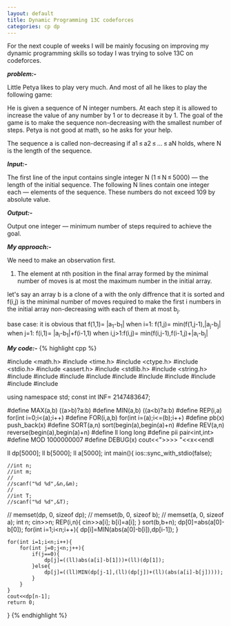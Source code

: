 ```yaml
---
layout: default
title: Dynamic Programming 13C codeforces
categories: cp dp
---
```


For the next couple of weeks I will be mainly focusing on improving my dynamic programming skills so today
I was trying to solve 13C on codeforces.

<b><i>problem:-</i></b>

Little Petya likes to play very much. And most of all he likes to play the following game:

He is given a sequence of N integer numbers. At each step it is allowed to increase the value of any number by 1 or to decrease it by 1. The goal of the game is to make the sequence non-decreasing with the smallest number of steps. Petya is not good at math, so he asks for your help.

The sequence a is called non-decreasing if a1 ≤ a2 ≤ ... ≤ aN holds, where N is the length of the sequence.

<b><i>Input:-</i></b>

The first line of the input contains single integer N (1 ≤ N ≤ 5000) — the length of the initial sequence. The following N lines contain one integer each — elements of the sequence. These numbers do not exceed 109 by absolute value.

<b><i>Output:-</i></b>

Output one integer — minimum number of steps required to achieve the goal.

<b><i>My approach:-</i></b>

We need to make an observation first.

1) The element at nth position in the final array formed by the minimal number of moves is at most the maximum number in the initial array.

let's say an array b is a clone of a with the only diffrence that it is sorted and f(i,j) is the minimal number of moves required to make the first i numbers in the initial array non-decreasing with each of them at most b<sub>j</sub>.

base case: it is obvious that f(1,1)= |a<sub>1</sub>-b<sub>1</sub>|
when i=1: f(1,j)= min(f(1,j-1),|a<sub>j</sub>-b<sub>j</sub>|
when j=1: f(i,1)= |a<sub>i</sub>-b<sub>1</sub>|+f(i-1,1)
when i,j>1:f(i,j)= min(f(i,j-1),f(i-1,j)+|a<sub>i</sub>-b<sub>j</sub>|

<b><i>My code:-</i></b>
{% highlight cpp %}

#include <math.h>
#include <time.h>
#include <ctype.h>
#include <stdio.h>
#include <assert.h>
#include <stdlib.h>
#include <string.h>
#include <map>
#include <set>
#include <deque>
#include <queue>
#include <stack>
#include <bitset>
#include <string>
#include <vector>
#include <iostream>
#include <algorithm>
 
using namespace std;
const int INF= 2147483647;

#define MAX(a,b) ((a>b)?a:b)
#define MIN(a,b) ((a<b)?a:b)
#define REP(i,a) for(int i=0;i<(a);i++)
#define FOR(i,a,b) for(int i=(a);i<=(b);i++)
#define pb(x) push_back(x)
#define SORT(a,n) sort(begin(a),begin(a)+n)
#define REV(a,n) reverse(begin(a),begin(a)+n)
#define ll long long
#define pii pair<int,int>
#define MOD 1000000007
#define DEBUG(x) cout<<">>>> "<<x<<endl
 

ll dp[5000];
ll b[5000];
ll a[5000];
int main(){
	ios::sync_with_stdio(false);

	//int n;
	//int m;
	//
	//scanf("%d %d",&n,&m);
	//
	//int T;
	//scanf("%d %d",&T);
//	memset(dp, 0, sizeof dp);
//	memset(b, 0, sizeof b);
//	memset(a, 0, sizeof a);
	int n;
	cin>>n;
	REP(i,n){
		cin>>a[i];
		b[i]=a[i];
	}
	sort(b,b+n);
	dp[0]=abs(a[0]-b[0]);
	for(int i=1;i<n;i++){
		dp[i]=MIN(abs(a[0]-b[i]),dp[i-1]);
	}

	for(int i=1;i<n;i++){
		for(int j=0;j<n;j++){
			if(j==0){
				dp[j]=((ll)abs(a[i]-b[1]))+(ll)(dp[1]);
			}else{
				dp[j]=((ll)MIN(dp[j-1],(ll)(dp[j])+(ll)(abs(a[i]-b[j]))));
			}
		}
	}
	cout<<dp[n-1];
	return 0;
}
{% endhighlight %}

